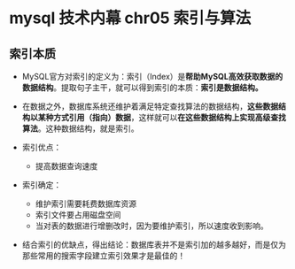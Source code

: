 ﻿# mysql 技术内幕 chr05 索引与算法

## 索引本质

* MySQL官方对索引的定义为：索引（Index）是**帮助MySQL高效获取数据的数据结构**。提取句子主干，就可以得到索引的本质：**索引是数据结构。**
* 在数据之外，数据库系统还维护着满足特定查找算法的数据结构，**这些数据结构以某种方式引用（指向）数据**，这样就可以**在这些数据结构上实现高级查找算法**。这种数据结构，就是索引。

* 索引优点：
  * 提高数据查询速度
* 索引确定：
  * 维护索引需要耗费数据库资源
  * 索引文件要占用磁盘空间
  * 当对表的数据进行增删改时，因为要维护索引，所以速度收到影响。
* 结合索引的优缺点，得出结论：数据库表并不是索引加的越多越好，而是仅为那些常用的搜索字段建立索引效果才是最佳的！

